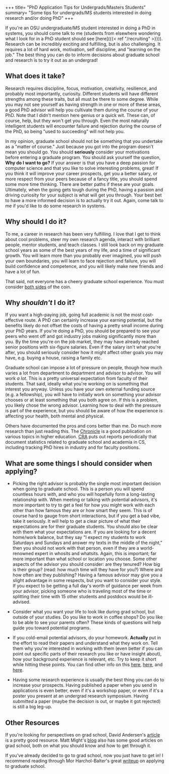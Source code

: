 +++
title= "PhD Application Tips for Undergrads/Masters Students"
summary= "Some tips for undergrads/MS students interested in doing research and/or doing PhD"
+++

If you're an OSU undergraduate/MS student interested in doing a PhD in systems, you should
come talk to me (students from elsewhere wondering what I look for in a PhD
student should see [here]({{< ref "/recruiting" >}})). Research can be
incredibly exciting and fulfilling, but is also challenging. It requires a lot
of hard work, motivation, self discipline, and "learning on the job." The best
thing you can do to inform decisions about graduate school and research is to
try it out as an undergrad!

## What does it take?
Research requires discipline, focus, motivation, creativity, resilience, and
probably most importantly, curiosity. Different students will have different
strengths among these traits, but all must be there to some degree. While you
may not see yourself as having strength in one or more of these areas, a good
PhD advisor will help you cultivate them during the course of your PhD. Note
that I didn't mention here genius or a quick wit. These can, of course, help,
but they won't get you through.  Even the most naturally intelligent students
will encounter failure and rejection during the course of the PhD, so being
"used to succeeding" will not help you. 

In my opinion, graduate school should not be something that you undertake as
a "matter of course." Just because you got into the program doesn't mean you
should go. You should **seriously** consider your motivations before entering
a graduate program. You should ask yourself the question, **Why do I want to
go?** If your answer is that you have a deep passion for computer science and
that you like to solve interesting problems, great! If you think it will
improve your career prospects, get you a better salary, or more respect from
your peers because of a fancy title, you should spend some more time thinking.
There are better paths if these are your goals.  Ultimately, when the going
gets tough during the PhD, having a passion and driving curiosity for your
subject is what will get you through. Your best bet to have a more informed
decision is to actually try it out. Again, come talk to me if you'd like
to do some research in systems.


## Why should I do it?
To me, a career in research has been very fulfilling. I love that I get to
think about cool problems, steer my own research agenda, interact with
brilliant people, mentor students, and teach classes.  I still look back on my
graduate school years as some of the best years of my life, and a time of
significant growth. You will learn more than you probably ever imagined, you
will push your own boundaries, you will learn to face rejection and failure,
you will build confidence and competence, and you will likely make new friends
and have a lot of fun.


That said, not everyone has a cheery graduate school experience. You must
consider [both sides](http://liv.dreamwidth.org/389934.html) of the coin. 


## Why *shouldn't* I do it?
If you want a high-paying job, going full academic is not the most
cost-effective route. A PhD can certainly increase your earning potential, but
the benefits likely do not offset the costs of having a pretty small income
during your PhD years. If you're doing a PhD, you should be prepared to see
your peers who went off and got industry jobs making significantly more than
you. By the time you're on the job market, they may have already reached senior
positions with six-figure salaries. Even if the salary isn't what you're after,
you should seriously consider how it might affect other goals you may have,
e.g. buying a house, raising a family etc. 

Graduate school can impose a lot of pressure on people, though how much varies
a lot from department to department and advisor to advisor. You will work *a
lot*. This is a pretty universal expectation from faculty of their students.
That said, ideally what you're working on is something that interest you
anyway. Unless you have your own external funding source (e.g. a fellowship),
you will have to initially work on something your advisor chooses or at least
something that you both agree on. If this is a problem, you likely chose the
wrong advisor. Learning how to deal with the pressure is part of the
experience, but you should be aware of how the experience is affecting your
health, both mental and physical. 

Others have documented the pros and cons better than me. Do much more research
than just reading this.  The [Chronicle](https://www.chronicle.com/) is a good
publication on various topics in higher education. [CRA](https://cra.org/) puts
out reports periodically that document statistics related to graduate school
and academia in CS, including tracking PhD hires in industry and for faculty
positions.

## What are some things I should consider when applying?

* Picking the right advisor is probably the single most important decision when
  going to graduate school.  This is a person you will spend countless hours
  with, and who you will hopefully form a long-lasting relationship with. When
  meeting or talking with potential advisors, it's more important to try to get
  a feel for how you might work with each other than how famous they are or how
  smart they seem. This is of course hard to gauge from short interactions, but
  if you get a bad vibe, take it seriously. It will help to get a clear picture
  of what their expectations are for their graduate students. You should also
  be clear with them what your expectations are. If you are looking for
  a decent home/work balance, but they say "I expect my students to work
  Saturdays and Sundays and answer my texts in the middle of the night," then
  you should not work with that person, even if they are a world-renowned
  expert in whosits and whatsits. Again, this is important; far more important
  than what school or location you choose. Some other aspects of the advisor you
  should consider: are they tenured? How big is their group? (read: how much
  time will they have for you?) Where and how often are they publishing? Having
  a famous advisor may give you a slight advantage in some respects, but
  you want to consider your style. If you expect to be getting a full day's
  worth of guidance per week from your advisor, picking someone who is traveling
  most of the time or splitting their time with 15 other students and postdocs
  would be ill-advised. 

* Consider what you want your life to look like during grad school, but outside
  of your studies. Do you like to work in coffee shops? Do you like to be able
  to see your parents often? These kinds of questions will help guide you toward
  potential programs. 

* If you cold-email potential advisors, do your homework. **Actually** put in the
effort to read their papers and understand what they work on. Tell them why you're
interested in working with them (even better if you can 
point out specific parts of their research you like or have insight about), how your background experience is relevant, etc. Try to keep it short while hitting these points. You can find other info on this [here](https://theprofessorisin.com/2011/07/25/how-to-write-an-email-to-a-potential-ph-d-advisor/), [here](https://lucklab.ucdavis.edu/blog/2018/9/17/emailing-faculty#:~:text=We%20recommend%20a%20subject%20heading,get%20any%20advice%20they%20might), and
[here](https://contemplativemammoth.com/2013/04/08/so-you-want-to-go-to-grad-school-nail-the-inquiry-email/). 

* Having some research experience is usually the best thing you can do to
  increase your prospects. Having published a paper when you send in
  applications is even better, even if it's a workshop paper, or even if it's
  a poster you present at an undergrad research symposium. Having *submitted*
  a paper (maybe the decision is out, or maybe it got rejected) is still a big
  leg-up. 


## Other Resources
If you're looking for perspectives on grad school, David Andersen's
[article](https://da-data.blogspot.com/2013/01/on-phd.html) is a pretty good
resource. Matt Might's [blog](http://matt.might.net/articles/) also has some
good articles on grad school, both on what you should know and how to get
through it. 

If you've already decided to go to grad school, now you just have to get in!
I recommend reading through Mor Harchol-Balter's great
[writeup](http://www.cs.cmu.edu/~harchol/gradschooltalk.pdf) on applying to
graduate school.

